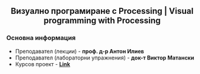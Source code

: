 <h2 align="center">Визуално програмиране с Processing | Visual programming with Processing</h2>

### Основна информация
* Преподавател (лекции) - **проф. д-р Антон Илиев**
* Преподавател (лабораторни упражнения) - **док-т Виктор Матански**
* Курсов проект - [**Link**](https://github.com/rythm-net/PU-Informatics/blob/main/III%20%D0%BA%D1%83%D1%80%D1%81/I%20%D1%81%D0%B5%D0%BC%D0%B5%D1%81%D1%82%D1%8A%D1%80/%D0%92%D0%B8%D0%B7%D1%83%D0%B0%D0%BB%D0%BD%D0%BE%20%D0%BF%D1%80%D0%BE%D0%B3%D1%80%D0%B0%D0%BC%D0%B8%D1%80%D0%B0%D0%BD%D0%B5%20%D1%81%20Processing%20(%D0%98%D0%B7%D0%B1%D0%B8%D1%80%D0%B0%D0%B5%D0%BC%D0%B0%20%D0%B4%D0%B8%D1%81%D1%86%D0%B8%D0%BF%D0%BB%D0%B8%D0%BD%D0%B0)/SimpleGame.rar)
